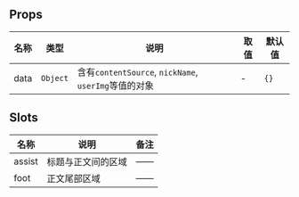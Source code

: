 ## Props

| 名称			| 类型		| 说明																| 取值																																		| 默认值			|
| ---			| ---		| ---																| ---																																		| ---			|
| data		| ` Object `	| 含有` contentSource `, ` nickName `, ` userImg `等值的对象	| -	| ` {} `		|


## Slots

|	名称	|	说明	|	备注	|
|--------|---------|--------|
|	assist	|	标题与正文间的区域	|	——	|
|	foot	|	正文尾部区域		|	——	|


